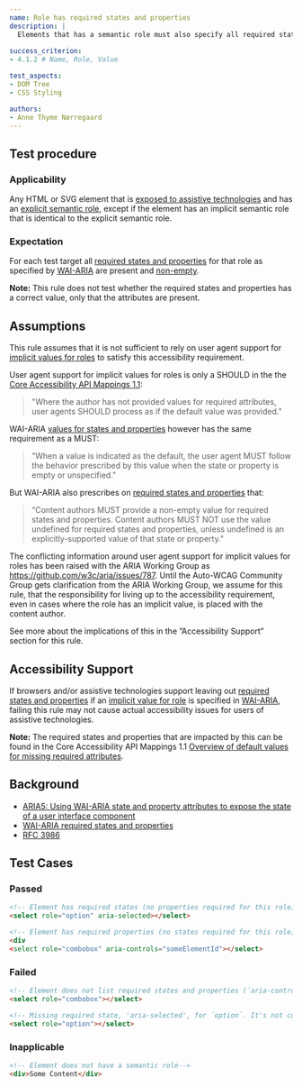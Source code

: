 ```yaml
---
name: Role has required states and properties
description: |
  Elements that has a semantic role must also specify all required states and properties
  
success_criterion:
- 4.1.2 # Name, Role, Value

test_aspects:
- DOM Tree
- CSS Styling

authors:
- Anne Thyme Nørregaard
---
```


## Test procedure

### Applicability

Any HTML or SVG element that is [exposed to assistive technologies](#exposed-to-assistive-technologies) and has an [explicit semantic role](#semantic-role), except if the element has an implicit semantic role that is identical to the explicit semantic role. 

### Expectation

For each test target all [required states and properties](https://www.w3.org/TR/wai-aria/#requiredState) for that role as specified by [WAI-ARIA](https://www.w3.org/TR/wai-aria) are present and [non-empty](#non-empty).

**Note:** This rule does not test whether the required states and properties has a correct value, only that the attributes are present.

## Assumptions

This rule assumes that it is not sufficient to rely on user agent support for [implicit values for roles](https://www.w3.org/TR/wai-aria-1.1/#implictValueForRole) to satisfy this accessibility requirement. 

User agent support for implicit values for roles is only a SHOULD in the the [Core Accessibility API Mappings 1.1](https://www.w3.org/TR/core-aam-1.1/#statePropertyMappingGeneralRules): 
> "Where the author has not provided values for required attributes, user agents SHOULD process as if the default value was provided."

WAI-ARIA [values for states and properties](https://www.w3.org/TR/wai-aria/#state_prop_values) however has the same requirement as a MUST: 
> “When a value is indicated as the default, the user agent MUST follow the behavior prescribed by this value when the state or property is empty or unspecified." 

But WAI-ARIA also prescribes on [required states and properties](https://www.w3.org/TR/wai-aria/#requiredState) that:
> “Content authors MUST provide a non-empty value for required states and properties. Content authors MUST NOT use the value undefined for required states and properties, unless undefined is an explicitly-supported value of that state or property." 

The conflicting information around user agent support for implicit values for roles has been raised with the ARIA Working Group as https://github.com/w3c/aria/issues/787. Until the Auto-WCAG Community Group gets clarification from the ARIA Working Group, we assume for this rule, that the responsibility for living up to the accessibility requirement, even in cases where the role has an implicit value, is placed with the content author. 

See more about the implications of this in the ”Accessibility Support” section for this rule.

## Accessibility Support

If browsers and/or assistive technologies support leaving out [required states and properties](https://www.w3.org/TR/wai-aria-1.1/#requiredState) if an [implicit value for role](https://www.w3.org/TR/wai-aria-1.1/#implictValueForRole) is specified in [WAI-ARIA](https://www.w3.org/TR/wai-aria-1.1/#implictValueForRole), failing this rule may not cause actual accessibility issues for users of assistive technologies. 

**Note:** The required states and properties that are impacted by this can be found in the Core Accessibility API Mappings 1.1 [Overview of default values for missing required attributes](https://www.w3.org/TR/core-aam-1.1/#authorErrorDefaultValuesTable).

## Background

- [ARIA5: Using WAI-ARIA state and property attributes to expose the state of a user interface component](https://www.w3.org/TR/2016/NOTE-WCAG20-TECHS-20161007/ARIA5)
- [WAI-ARIA required states and properties](https://www.w3.org/TR/wai-aria-1.1/#requiredState)
-  [RFC 3986](https://www.ietf.org/rfc/rfc3986.txt)

## Test Cases

### Passed

```html
<!-- Element has required states (no properties required for this role) -->
<select role="option" aria-selected></select>
```

```html
<!-- Element has required properties (no states required for this role) -->
<div 
<select role="combobox" aria-controls="someElementId"></select>
```

### Failed

```html
<!-- Element does not list required states and properties (´aria-controls´ is required property for ´combobox´) -->
<select role="combobox"></select>
```

```html
<!-- Missing required state, 'aria-selected', for ´option´. It's not considered sufficient that 'aria-selected' has an implicit value (´false´) specified -->
<select role="option"></select>
```

### Inapplicable

```html
<!-- Element does not have a semantic role-->
<div>Some Content</div>
```
